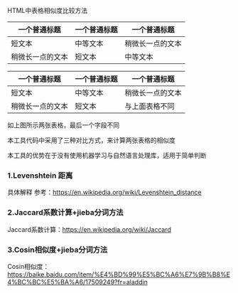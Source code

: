 
HTML中表格相似度比较方法

| 一个普通标题 | 一个普通标题 | 一个普通标题 |
| ------ | ------ | ------ |
| 短文本 | 中等文本 | 稍微长一点的文本 |
| 稍微长一点的文本 | 短文本 | 中等文本 |

| 一个普通标题 | 一个普通标题 | 一个普通标题 |
| ------ | ------ | ------ |
| 短文本 | 中等文本 | 稍微长一点的文本 |
| 稍微长一点的文本 | 短文本 | 与上面表格不同 |


如上图所示两张表格，最后一个字段不同

本工具代码中采用了三种对比方式，来计算两张表格的相似度

本工具的优势在于没有使用机器学习与自然语言处理库，适用于简单判断

### 1.Levenshtein 距离
具体解释 参考：https://en.wikipedia.org/wiki/Levenshtein_distance

### 2.Jaccard系数计算+jieba分词方法
Jaccard系数计算：https://en.wikipedia.org/wiki/Jaccard

### 3.Cosin相似度+jieba分词方法
Cosin相似度：https://baike.baidu.com/item/%E4%BD%99%E5%BC%A6%E7%9B%B8%E4%BC%BC%E5%BA%A6/17509249?fr=aladdin

